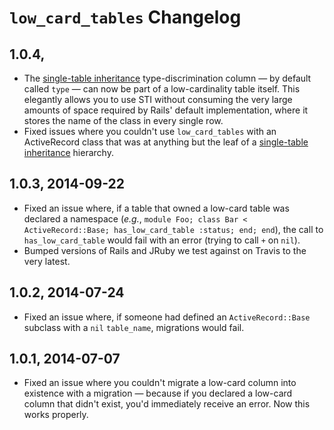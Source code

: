 # `low_card_tables` Changelog

## 1.0.4,

* The [single-table inheritance](http://api.rubyonrails.org/classes/ActiveRecord/Base.html#label-Single+table+inheritance) type-discrimination column &mdash; by default called `type` &mdash; can now be part of a low-cardinality table itself. This elegantly allows you to use STI without consuming the very large amounts of space required by Rails' default implementation, where it stores the name of the class in every single row.
* Fixed issues where you couldn't use `low_card_tables` with an ActiveRecord class that was at anything but the leaf of a [single-table inheritance](http://api.rubyonrails.org/classes/ActiveRecord/Base.html#label-Single+table+inheritance) hierarchy.

## 1.0.3, 2014-09-22

* Fixed an issue where, if a table that owned a low-card table was declared a namespace (_e.g._, `module Foo; class Bar < ActiveRecord::Base; has_low_card_table :status; end; end`), the call to `has_low_card_table` would fail with an error (trying to call `+` on `nil`).
* Bumped versions of Rails and JRuby we test against on Travis to the very latest.

## 1.0.2, 2014-07-24

* Fixed an issue where, if someone had defined an `ActiveRecord::Base` subclass with a `nil` `table_name`, migrations
would fail.

## 1.0.1, 2014-07-07

* Fixed an issue where you couldn't migrate a low-card column into existence with a migration &mdash; because if you
declared a low-card column that didn't exist, you'd immediately receive an error. Now this works properly.
